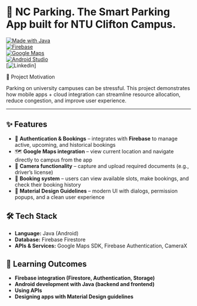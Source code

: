 # 🚗 NC Parking. The Smart Parking App built for NTU Clifton Campus.

[![Made with Java](https://img.shields.io/badge/Made%20with-Java-orange?logo=openjdk&logoColor=white)](https://www.oracle.com/java/)  
[![Firebase](https://img.shields.io/badge/Backend-Firebase-yellow?logo=firebase)](https://firebase.google.com/)  
[![Google Maps](https://img.shields.io/badge/Maps-Google%20Maps-blue?logo=googlemaps)](https://developers.google.com/maps)  
[![Android Studio](https://img.shields.io/badge/IDE-Android%20Studio-green?logo=androidstudio)](https://developer.android.com/studio)  
[![Linkedin](https://img.shields.io/badge/-LinkedIn-blue?style=flat-square&logo=Linkedin&logoColor=white&link=www.linkedin.com/in/neon-chanda-883b9936a)]

🎯 Project Motivation

Parking on university campuses can be stressful.
This project demonstrates how mobile apps + cloud integration can streamline resource allocation, reduce congestion, and improve user experience.

---

## ✨ Features  

- 🔑 **Authentication & Bookings** – integrates with **Firebase** to manage active, upcoming, and historical bookings  
- 🗺️ **Google Maps integration** – view current location and navigate directly to campus from the app  
- 📸 **Camera functionality** – capture and upload required documents (e.g., driver’s license)  
- 📅 **Booking system** – users can view available slots, make bookings, and check their booking history  
- 🎨 **Material Design Guidelines** – modern UI with dialogs, permission popups, and a clean user experience

## 🛠️ Tech Stack  

- **Language:** Java (Android)  
- **Database:** Firebase Firestore  
- **APIs & Services:** Google Maps SDK, Firebase Authentication, CameraX


## 📖 Learning Outcomes

- **Firebase integration (Firestore, Authentication, Storage)**
- **Android development with Java (backend and frontend)**
- **Using APIs**
- **Designing apps with Material Design guidelines**
